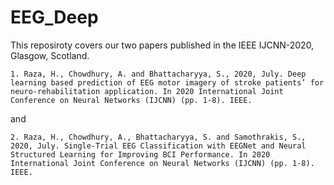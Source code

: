 # EEG_Deep

This reposiroty covers our two papers published in the IEEE IJCNN-2020, Glasgow, Scotland. 

```
1. Raza, H., Chowdhury, A. and Bhattacharyya, S., 2020, July. Deep learning based prediction of EEG motor imagery of stroke patients’ for neuro-rehabilitation application. In 2020 International Joint Conference on Neural Networks (IJCNN) (pp. 1-8). IEEE.

```
and 

```
2. Raza, H., Chowdhury, A., Bhattacharyya, S. and Samothrakis, S., 2020, July. Single-Trial EEG Classification with EEGNet and Neural Structured Learning for Improving BCI Performance. In 2020 International Joint Conference on Neural Networks (IJCNN) (pp. 1-8). IEEE.

```

